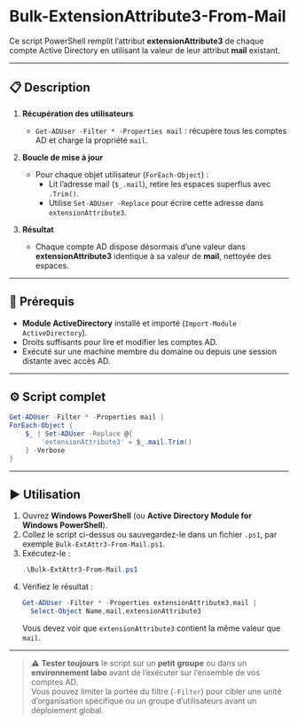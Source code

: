 # Bulk-ExtensionAttribute3-From-Mail

Ce script PowerShell remplit l’attribut **extensionAttribute3** de chaque compte Active Directory en utilisant la valeur de leur attribut **mail** existant.

---

## 📋 Description

1. **Récupération des utilisateurs**  
   - `Get-ADUser -Filter * -Properties mail` : récupère tous les comptes AD et charge la propriété `mail`.

2. **Boucle de mise à jour**  
   - Pour chaque objet utilisateur (`ForEach-Object`) :  
     - Lit l’adresse mail (`$_.mail`), retire les espaces superflus avec `.Trim()`.  
     - Utilise `Set-ADUser -Replace` pour écrire cette adresse dans `extensionAttribute3`.

3. **Résultat**  
   - Chaque compte AD dispose désormais d’une valeur dans **extensionAttribute3** identique à sa valeur de **mail**, nettoyée des espaces.

---

## 🔧 Prérequis

- **Module ActiveDirectory** installé et importé (`Import-Module ActiveDirectory`).  
- Droits suffisants pour lire et modifier les comptes AD.  
- Exécuté sur une machine membre du domaine ou depuis une session distante avec accès AD.

---

## ⚙️ Script complet

```powershell
Get-ADUser -Filter * -Properties mail |
ForEach-Object {
    $_ | Set-ADUser -Replace @{
        'extensionAttribute3' = $_.mail.Trim()
    } -Verbose
}
```

---

## ▶️ Utilisation

1. Ouvrez **Windows PowerShell** (ou **Active Directory Module for Windows PowerShell**).  
2. Collez le script ci-dessus ou sauvegardez-le dans un fichier `.ps1`, par exemple `Bulk-ExtAttr3-From-Mail.ps1`.  
3. Exécutez-le :  
   ```powershell
   .\Bulk-ExtAttr3-From-Mail.ps1
   ```
4. Vérifiez le résultat :  
   ```powershell
   Get-ADUser -Filter * -Properties extensionAttribute3,mail |
     Select-Object Name,mail,extensionAttribute3
   ```  
   Vous devez voir que `extensionAttribute3` contient la même valeur que `mail`.

---

> ⚠️ **Tester toujours** le script sur un **petit groupe** ou dans un **environnement labo** avant de l’exécuter sur l’ensemble de vos comptes AD.  
> Vous pouvez limiter la portée du filtre (`-Filter`) pour cibler une unité d’organisation spécifique ou un groupe d’utilisateurs avant un déploiement global.

